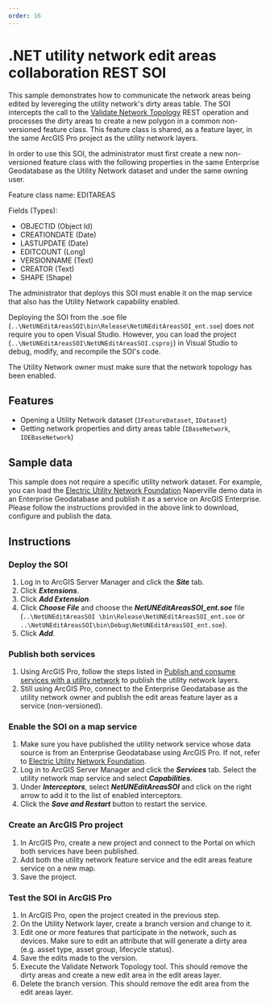 ```yaml
---
order: 16
---
```


# .NET utility network edit areas collaboration REST SOI

This sample demonstrates how to communicate the network areas being edited by levereging the utility network's dirty areas table. The SOI intercepts the call to the [Validate Network Topology](https://developers.arcgis.com/rest/services-reference/validatenetworktopology-utiility-network-server-.htm) REST operation and processes the dirty areas to create a new polygon in a common non-versioned feature class. This feature class is shared, as a feature layer, in the same ArcGIS Pro project as the utility network layers.

In order to use this SOI, the administrator must first create a new non-versioned feature class with the following properties in the same Enterprise Geodatabase as the Utility Network dataset and under the same owning user.

Feature class name: EDITAREAS

Fields (Types):
- OBJECTID (Object Id)
- CREATIONDATE (Date)
- LASTUPDATE (Date)
- EDITCOUNT (Long)
- VERSIONNAME (Text)
- CREATOR (Text)
- SHAPE (Shape)

The administrator that deploys this SOI must enable it on the map service that also has the Utility Network capability enabled.

Deploying the SOI from the .soe file (`..\NetUNEditAreasSOI\bin\Release\NetUNEditAreasSOI_ent.soe`) does not require you to open Visual Studio. However, you can load the project (`..\NetUNEditAreasSOI\NetUNEditAreasSOI.csproj`) in Visual Studio to debug, modify, and recompile the SOI's code.

The Utility Network owner must make sure that the network topology has been enabled.

## Features
  * Opening a Utility Network dataset (`IFeatureDataset`, `IDataset`)
  * Getting network properties and dirty areas table (`IBaseNetwork`, `IDEBaseNetwork`)
  

## Sample data
This sample does not require a specific utility network dataset. For example, you can load the [Electric Utility Network Foundation](https://solutions.arcgis.com/electric/help/electric-utility-network-foundation/) Naperville demo data in an Enterprise Geodatabase and publish it as a service on ArcGIS Enterprise. Please follow the instructions provided in the above link to download, configure and publish the data.


## Instructions

### Deploy the SOI

1. Log in to ArcGIS Server Manager and click the ***Site*** tab.
2. Click ***Extensions***.
3. Click ***Add Extension***.
4. Click ***Choose File*** and choose the ***NetUNEditAreasSOI_ent.soe*** file (`..\NetUNEditAreasSOI
\bin\Release\NetUNEditAreasSOI_ent.soe` or `..\NetUNEditAreasSOI\bin\Debug\NetUNEditAreasSOI_ent.soe`).
5. Click ***Add***.

### Publish both services

1. Using ArcGIS Pro, follow the steps listed in [Publish and consume services with a utility network](https://pro.arcgis.com/en/pro-app/latest/help/data/utility-network/publishing-and-consuming-services-with-the-utility-network.htm) to publish the utility network layers.
2. Still using ArcGIS Pro, connect to the Enterprise Geodatabase as the utility network owner and publish the edit areas feature layer as a service (non-versioned).

### Enable the SOI on a map service

1. Make sure you have published the utility network service whose data source is from an Enterprise Geodatabase using ArcGIS Pro. If not, refer to [Electric Utility Network Foundation](https://solutions.arcgis.com/electric/help/electric-utility-network-foundation/).
2. Log in to ArcGIS Server Manager and click the ***Services*** tab. Select the utility network map service and select ***Capabilities***.
3. Under ***Interceptors***, select ***NetUNEditAreasSOI*** and click on the right arrow to add it to the list of enabled interceptors.
4. Click the ***Save and Restart*** button to restart the service.

### Create an ArcGIS Pro project
1. In ArcGIS Pro, create a new project and connect to the Portal on which both services have been published.
2. Add both the utility network feature service and the edit areas feature service on a new map.
3. Save the project.

### Test the SOI in ArcGIS Pro

1. In ArcGIS Pro, open the project created in the previous step.
2. On the Utility Network layer, create a branch version and change to it.
3. Edit one or more features that participate in the network, such as devices. Make sure to edit an attribute that will generate a dirty area (e.g. asset type, asset group, lifecycle status). 
4. Save the edits made to the version.
5. Execute the Validate Network Topology tool. This should remove the dirty areas and create a new edit area in the edit areas layer. 
6. Delete the branch version. This should remove the edit area from the edit areas layer.
     
   
